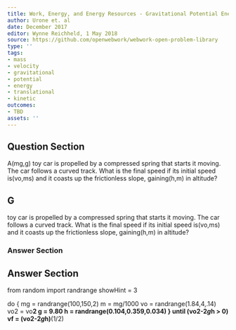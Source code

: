 ```yaml
---
title: Work, Energy, and Energy Resources - Gravitational Potential Energy
author: Urone et. al
date: December 2017
editor: Wynne Reichheld, 1 May 2018
source: https://github.com/openwebwork/webwork-open-problem-library
type: ''
tags:
- mass
- velocity
- gravitational
- potential
- energy
- translational
- kinetic
outcomes:
- TBD
assets: ''
---
```


## Question Section 

A(mg,g) toy car is propelled by a compressed spring that starts it moving. The car follows a curved track. What is the final speed if its initial speed is(vo,ms) and it coasts up the frictionless slope, gaining(h,m) in altitude?
## G
toy car is propelled by a compressed spring that starts it moving. The car follows a curved track. What is the final speed if its initial speed is(vo,ms) and it coasts up the frictionless slope, gaining(h,m) in altitude?
### Answer Section


## Answer Section

from random import randrange
showHint = 3

do {
mg = randrange(100,150,2)
m = mg/1000
vo = randrange(1.84,4,.14)
vo2 = vo**2
g = 9.80
h = randrange(0.104,0.359,0.034)
} until (vo2-2*g*h > 0)
vf = (vo2-2*g*h)**(1/2)